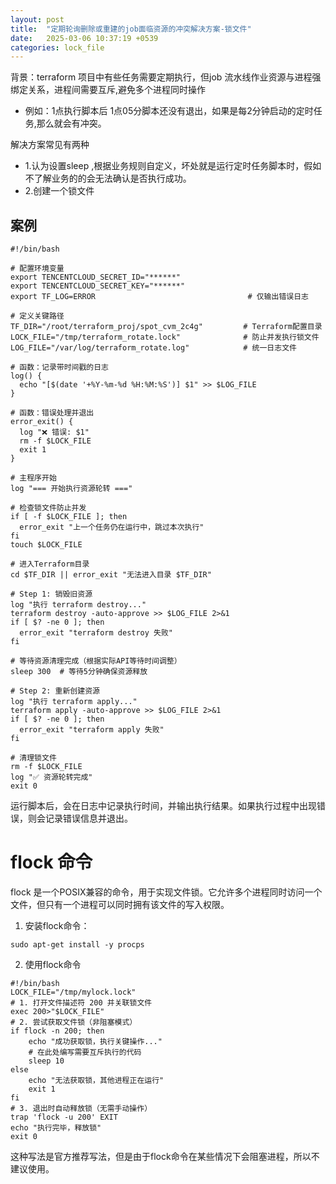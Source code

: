 ```yaml
---
layout: post
title:  "定期轮询删除或重建的job面临资源的冲突解决方案-锁文件"
date:   2025-03-06 10:37:19 +0539
categories: lock_file
---
```


背景：terraform 项目中有些任务需要定期执行，但job 流水线作业资源与进程强绑定关系，进程间需要互斥,避免多个进程同时操作
- 例如：1点执行脚本后 1点05分脚本还没有退出，如果是每2分钟启动的定时任务,那么就会有冲突。


解决方案常见有两种
- 1.认为设置sleep ,根据业务规则自定义，坏处就是运行定时任务脚本时，假如不了解业务的的会无法确认是否执行成功。
- 2.创建一个锁文件


## 案例

```
#!/bin/bash

# 配置环境变量
export TENCENTCLOUD_SECRET_ID="******"
export TENCENTCLOUD_SECRET_KEY="******"
export TF_LOG=ERROR                                  # 仅输出错误日志

# 定义关键路径
TF_DIR="/root/terraform_proj/spot_cvm_2c4g"         # Terraform配置目录
LOCK_FILE="/tmp/terraform_rotate.lock"              # 防止并发执行锁文件
LOG_FILE="/var/log/terraform_rotate.log"            # 统一日志文件

# 函数：记录带时间戳的日志
log() {
  echo "[$(date '+%Y-%m-%d %H:%M:%S')] $1" >> $LOG_FILE
}

# 函数：错误处理并退出
error_exit() {
  log "❌ 错误: $1"
  rm -f $LOCK_FILE
  exit 1
}

# 主程序开始
log "=== 开始执行资源轮转 ==="

# 检查锁文件防止并发
if [ -f $LOCK_FILE ]; then
  error_exit "上一个任务仍在运行中，跳过本次执行"
fi
touch $LOCK_FILE

# 进入Terraform目录
cd $TF_DIR || error_exit "无法进入目录 $TF_DIR"

# Step 1: 销毁旧资源
log "执行 terraform destroy..."
terraform destroy -auto-approve >> $LOG_FILE 2>&1 
if [ $? -ne 0 ]; then
  error_exit "terraform destroy 失败"
fi

# 等待资源清理完成（根据实际API等待时间调整）
sleep 300  # 等待5分钟确保资源释放

# Step 2: 重新创建资源
log "执行 terraform apply..."
terraform apply -auto-approve >> $LOG_FILE 2>&1
if [ $? -ne 0 ]; then
  error_exit "terraform apply 失败"
fi

# 清理锁文件
rm -f $LOCK_FILE
log "✅ 资源轮转完成"
exit 0
```
运行脚本后，会在日志中记录执行时间，并输出执行结果。如果执行过程中出现错误，则会记录错误信息并退出。


# flock 命令
flock 是一个POSIX兼容的命令，用于实现文件锁。它允许多个进程同时访问一个文件，但只有一个进程可以同时拥有该文件的写入权限。
1. 安装flock命令：
```
sudo apt-get install -y procps
```
2. 使用flock命令
```
#!/bin/bash
LOCK_FILE="/tmp/mylock.lock"
# 1. 打开文件描述符 200 并关联锁文件
exec 200>"$LOCK_FILE"
# 2. 尝试获取文件锁（非阻塞模式）
if flock -n 200; then
    echo "成功获取锁，执行关键操作..."
    # 在此处编写需要互斥执行的代码
    sleep 10
else
    echo "无法获取锁，其他进程正在运行"
    exit 1
fi
# 3. 退出时自动释放锁（无需手动操作）
trap 'flock -u 200' EXIT
echo "执行完毕，释放锁"
exit 0
```

这种写法是官方推荐写法，但是由于flock命令在某些情况下会阻塞进程，所以不建议使用。
